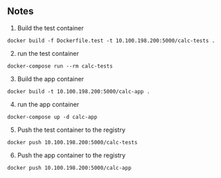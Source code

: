 ## Notes

1. Build the test container

  `docker build -f Dockerfile.test -t 10.100.198.200:5000/calc-tests .`

2. run the test container

  `docker-compose run --rm calc-tests`

3. Build the app container

  `docker build -t 10.100.198.200:5000/calc-app .`

4. run the app container

  `docker-compose up -d calc-app`

5. Push the test container to the registry

  `docker push 10.100.198.200:5000/calc-tests`
  
6. Push the app container to the registry

  `docker push 10.100.198.200:5000/calc-app`
